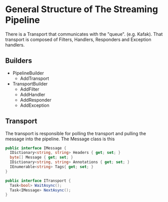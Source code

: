 # General Structure of The Streaming Pipeline

There is a Transport that communicates with the "queue". (e.g. Kafak).  That transport
is composed of Filters, Handlers, Responders and Exception handlers.

## Builders

* PipelineBuilder
  * AddTransport
* TransportBuilder
  * AddFilter
  * AddHandler
  * AddResponder
  * AddException

## Transport

The transport is responsible for polling the transport and pulling the message into the pipeline.
The Message class is this

```csharp
public interface IMessage {
  IDictionary<string, string> Headers { get; set; }
  byte[] Message { get; set; }
  IDictionary<string, string> Annotations { get; set; }
  IEnumerable<string> Tags{ get; set; }
}
```

```csharp
public interface ITransport {
  Task<bool> WaitAsync();
  Task<IMessage> NextAsync();
}
```
